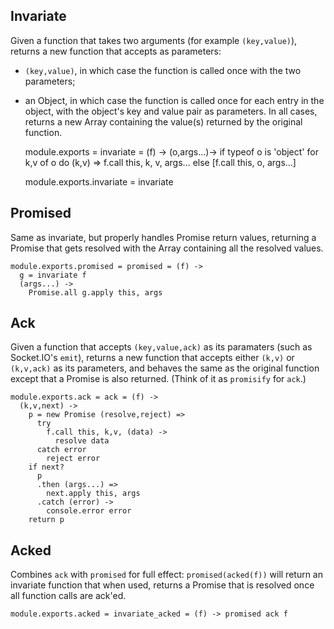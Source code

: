 Invariate
---------

Given a function that takes two arguments (for example `(key,value)`), returns a new function that accepts as parameters:
- `(key,value)`, in which case the function is called once with the two parameters;
- an Object, in which case the function is called once for each entry in the object, with the object's key and value pair as parameters.
In all cases, returns a new Array containing the value(s) returned by the original function.

    module.exports = invariate = (f) ->
      (o,args...)->
        if typeof o is 'object'
          for k,v of o
            do (k,v) =>
              f.call this, k, v, args...
        else
          [f.call this, o, args...]

    module.exports.invariate = invariate

Promised
--------

Same as invariate, but properly handles Promise return values, returning a Promise that gets resolved with the Array containing all the resolved values.

    module.exports.promised = promised = (f) ->
      g = invariate f
      (args...) ->
        Promise.all g.apply this, args

Ack
---

Given a function that accepts `(key,value,ack)` as its paramaters (such as Socket.IO's `emit`), returns a new function that accepts either `(k,v)` or `(k,v,ack)` as its parameters, and behaves the same as the original function except that a Promise is also returned.
(Think of it as `promisify` for `ack`.)

    module.exports.ack = ack = (f) ->
      (k,v,next) ->
        p = new Promise (resolve,reject) =>
          try
            f.call this, k,v, (data) ->
              resolve data
          catch error
            reject error
        if next?
          p
          .then (args...) =>
            next.apply this, args
          .catch (error) ->
            console.error error
        return p

Acked
-----

Combines `ack` with `promised` for full effect: `promised(acked(f))` will return an invariate function that when used, returns a Promise that is resolved once all function calls are ack'ed.

    module.exports.acked = invariate_acked = (f) -> promised ack f

